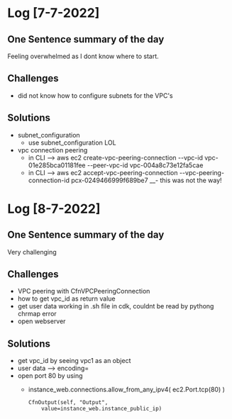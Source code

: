 # Log [7-7-2022]

## One Sentence summary of the day

Feeling overwhelmed as I dont know where to start.

## Challenges

- did not know how to configure subnets for the VPC's

## Solutions

- subnet_configuration
  - use subnet_configuration LOL
- vpc connection peering
  - in CLI --> aws ec2 create-vpc-peering-connection --vpc-id vpc-01e285bca01181fee --peer-vpc-id vpc-004a8c73e12fa5cae
  - in CLI -->    aws ec2 accept-vpc-peering-connection --vpc-peering-connection-id pcx-0249466999f689be7
__- this was not the way!

# Log [8-7-2022]

## One Sentence summary of the day

Very challenging

## Challenges

- VPC peering with CfnVPCPeeringConnection
- how to get vpc_id as return value
- get user data working in .sh file in cdk, couldnt be read by pythong chrmap error
- open webserver

## Solutions

- get vpc_id by seeing vpc1 as an object
- user data  --> encoding=
- open port 80 by using
  - instance_web.connections.allow_from_any_ipv4(
            ec2.Port.tcp(80)
        )

        CfnOutput(self, "Output",
            value=instance_web.instance_public_ip)
